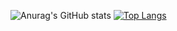 ![Anurag's GitHub stats](https://github-readme-stats.vercel.app/api?username=legofreak107&show_icons=true&theme=github_dark)
[![Top Langs](https://github-readme-stats.vercel.app/api/top-langs/?username=legofreak107&layout=compact&theme=github_dark)](https://github.com/anuraghazra/github-readme-stats)

<!--
**legofreak107/legofreak107** is a ✨ _special_ ✨ repository because its `README.md` (this file) appears on your GitHub profile.

Here are some ideas to get you started:

- 🔭 I’m currently working on ...
- 🌱 I’m currently learning ...
- 👯 I’m looking to collaborate on ...
- 🤔 I’m looking for help with ...
- 💬 Ask me about ...
- 📫 How to reach me: ...
- 😄 Pronouns: ...
- ⚡ Fun fact: ...
-->
